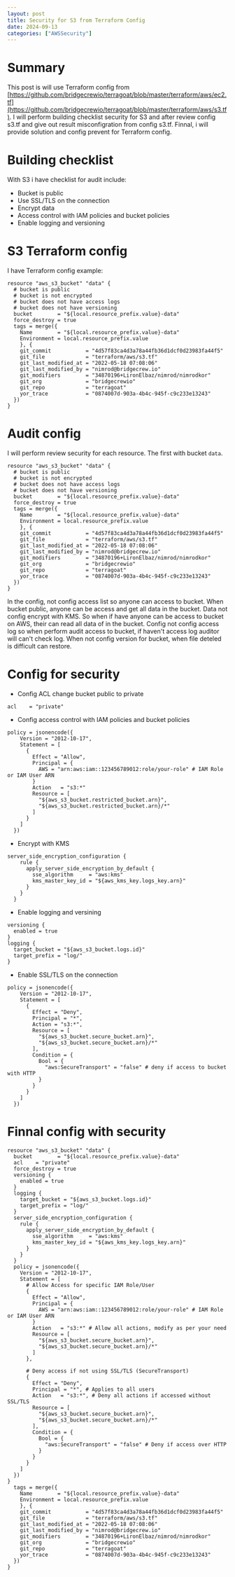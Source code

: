 ```yaml
---
layout: post
title: Security for S3 from Terraform Config
date: 2024-09-13
categories: ["AWSSecurity"]
---
```


# Summary

This post is will use Terraform config from [https://github.com/bridgecrewio/terragoat/blob/master/terraform/aws/ec2.tf](https://github.com/bridgecrewio/terragoat/blob/master/terraform/aws/s3.tf). I will perform building checklist security for S3 and after review config s3.tf and give out result misconfigration from config s3.tf. Finnal, i will provide solution and config prevent for Terraform config.

# Building checklist

With S3 i have checklist for audit include: 
- Bucket is public
- Use SSL/TLS on the connection
- Encrypt data
- Access control with IAM policies and bucket policies
- Enable logging and versioning

# S3 Terraform config

I have Terraform config example: 

```
resource "aws_s3_bucket" "data" {
  # bucket is public
  # bucket is not encrypted
  # bucket does not have access logs
  # bucket does not have versioning
  bucket        = "${local.resource_prefix.value}-data"
  force_destroy = true
  tags = merge({
    Name        = "${local.resource_prefix.value}-data"
    Environment = local.resource_prefix.value
    }, {
    git_commit           = "4d57f83ca4d3a78a44fb36d1dcf0d23983fa44f5"
    git_file             = "terraform/aws/s3.tf"
    git_last_modified_at = "2022-05-18 07:08:06"
    git_last_modified_by = "nimrod@bridgecrew.io"
    git_modifiers        = "34870196+LironElbaz/nimrod/nimrodkor"
    git_org              = "bridgecrewio"
    git_repo             = "terragoat"
    yor_trace            = "0874007d-903a-4b4c-945f-c9c233e13243"
  })
}
```

# Audit config

I will perform review security for each resource. The first with bucket `data`. 

```
resource "aws_s3_bucket" "data" {
  # bucket is public
  # bucket is not encrypted
  # bucket does not have access logs
  # bucket does not have versioning
  bucket        = "${local.resource_prefix.value}-data"
  force_destroy = true
  tags = merge({
    Name        = "${local.resource_prefix.value}-data"
    Environment = local.resource_prefix.value
    }, {
    git_commit           = "4d57f83ca4d3a78a44fb36d1dcf0d23983fa44f5"
    git_file             = "terraform/aws/s3.tf"
    git_last_modified_at = "2022-05-18 07:08:06"
    git_last_modified_by = "nimrod@bridgecrew.io"
    git_modifiers        = "34870196+LironElbaz/nimrod/nimrodkor"
    git_org              = "bridgecrewio"
    git_repo             = "terragoat"
    yor_trace            = "0874007d-903a-4b4c-945f-c9c233e13243"
  })
}
```

In the config, not config access list so anyone can access to bucket. When bucket public, anyone can be access and get all data in the bucket. 
Data not config encrypt with KMS. So when if have anyone can be access to bucket on AWS, their can read all data of in the bucket. 
Config not config access log so when perform audit access to bucket, if haven't access log auditor will can't check log. 
When not config version for bucket, when file deteled is difficult can restore.

# Config for security

- Config ACL change bucket public to private
```
acl    = "private"
```

- Config access control with IAM policies and bucket policies
```
policy = jsonencode({
    Version = "2012-10-17",
    Statement = [
      {
        Effect = "Allow",
        Principal = {
          AWS = "arn:aws:iam::123456789012:role/your-role" # IAM Role or IAM User ARN
        }
        Action   = "s3:*"
        Resource = [
          "${aws_s3_bucket.restricted_bucket.arn}",
          "${aws_s3_bucket.restricted_bucket.arn}/*"
        ]
      }
    ]
  })
```

- Encrypt with KMS
```
server_side_encryption_configuration {
    rule {
      apply_server_side_encryption_by_default {
        sse_algorithm     = "aws:kms"
        kms_master_key_id = "${aws_kms_key.logs_key.arn}"
      }
    }
  }
```

- Enable logging and versining
```
versioning {
  enabled = true
}
logging {
  target_bucket = "${aws_s3_bucket.logs.id}"
  target_prefix = "log/"
}
```

- Enable SSL/TLS on the connection
```
policy = jsonencode({
    Version = "2012-10-17",
    Statement = [
      {
        Effect = "Deny",
        Principal = "*",
        Action = "s3:*",
        Resource = [
          "${aws_s3_bucket.secure_bucket.arn}",
          "${aws_s3_bucket.secure_bucket.arn}/*"
        ],
        Condition = {
          Bool = {
            "aws:SecureTransport" = "false" # deny if access to bucket with HTTP
          }
        }
      }
    ]
  })
```

# Finnal config with security
```
resource "aws_s3_bucket" "data" {
  bucket        = "${local.resource_prefix.value}-data"
  acl    = "private"
  force_destroy = true
  versioning {
    enabled = true
  }
  logging {
    target_bucket = "${aws_s3_bucket.logs.id}"
    target_prefix = "log/"
  }
  server_side_encryption_configuration {
    rule {
      apply_server_side_encryption_by_default {
        sse_algorithm     = "aws:kms"
        kms_master_key_id = "${aws_kms_key.logs_key.arn}"
      }
    }
  }
  policy = jsonencode({
    Version = "2012-10-17",
    Statement = [
      # Allow Access for specific IAM Role/User
      {
        Effect = "Allow",
        Principal = {
          AWS = "arn:aws:iam::123456789012:role/your-role" # IAM Role or IAM User ARN
        }
        Action   = "s3:*" # Allow all actions, modify as per your need
        Resource = [
          "${aws_s3_bucket.secure_bucket.arn}",
          "${aws_s3_bucket.secure_bucket.arn}/*"
        ]
      },

      # Deny access if not using SSL/TLS (SecureTransport)
      {
        Effect = "Deny",
        Principal = "*", # Applies to all users
        Action   = "s3:*", # Deny all actions if accessed without SSL/TLS
        Resource = [
          "${aws_s3_bucket.secure_bucket.arn}",
          "${aws_s3_bucket.secure_bucket.arn}/*"
        ],
        Condition = {
          Bool = {
            "aws:SecureTransport" = "false" # Deny if access over HTTP
          }
        }
      }
    ]
  })
}
  tags = merge({
    Name        = "${local.resource_prefix.value}-data"
    Environment = local.resource_prefix.value
    }, {
    git_commit           = "4d57f83ca4d3a78a44fb36d1dcf0d23983fa44f5"
    git_file             = "terraform/aws/s3.tf"
    git_last_modified_at = "2022-05-18 07:08:06"
    git_last_modified_by = "nimrod@bridgecrew.io"
    git_modifiers        = "34870196+LironElbaz/nimrod/nimrodkor"
    git_org              = "bridgecrewio"
    git_repo             = "terragoat"
    yor_trace            = "0874007d-903a-4b4c-945f-c9c233e13243"
  })
}
```
